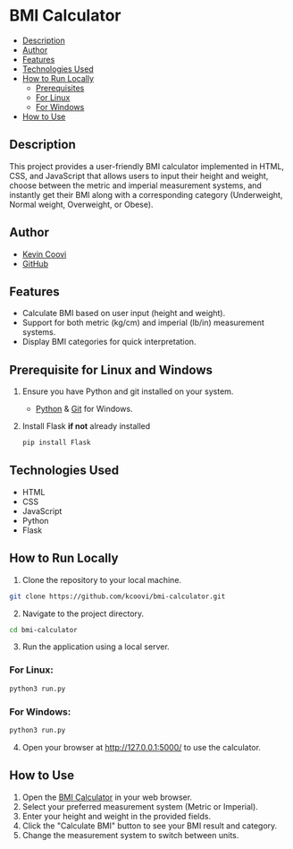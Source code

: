 # BMI Calculator

- [Description](#description)
- [Author](#author)
- [Features](#features)
- [Technologies Used](#technologies-used)
- [How to Run Locally](#how-to-run-locally)
  - [Prerequisites](#prerequisites-for-linux-and-windows)
  - [For Linux](#for-linux)
  - [For Windows](#for-windows)
- [How to Use](#how-to-use)

## Description

This project provides a user-friendly BMI calculator implemented in HTML, CSS, and JavaScript that allows users to input their height and weight, choose between the metric and imperial measurement systems, and instantly get their BMI along with a corresponding category (Underweight, Normal weight, Overweight, or Obese).

## Author

- [Kevin Coovi](https://www.linkedin.com/in/kevin-coovi/)
- [GitHub](https://github.com/kcoovi)

## Features

- Calculate BMI based on user input (height and weight).
- Support for both metric (kg/cm) and imperial (lb/in) measurement systems.
- Display BMI categories for quick interpretation.

## Prerequisite for Linux and Windows

1. Ensure you have Python and git installed on your system.

   - [Python](https://www.python.org/downloads/) & [Git](https://git-scm.com/download/win) for Windows.

2. Install Flask **if not** already installed

   ```bash
   pip install Flask
   ```

## Technologies Used

- HTML
- CSS
- JavaScript
- Python
- Flask

## How to Run Locally

1. Clone the repository to your local machine.

```bash
git clone https://github.com/kcoovi/bmi-calculator.git

```

2. Navigate to the project directory.

```bash
cd bmi-calculator
```

3. Run the application using a local server.

### For Linux:

```bash
python3 run.py

```

### For Windows:

```bash
python3 run.py

```

4. Open your browser at http://127.0.0.1:5000/ to use the calculator.

## How to Use

1. Open the [BMI Calculator](http://127.0.0.1:5000/) in your web browser.
2. Select your preferred measurement system (Metric or Imperial).
3. Enter your height and weight in the provided fields.
4. Click the "Calculate BMI" button to see your BMI result and category.
5. Change the measurement system to switch between units.
